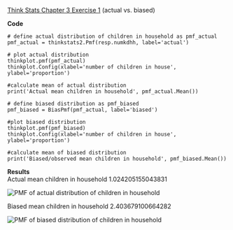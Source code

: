 [Think Stats Chapter 3 Exercise 1](http://greenteapress.com/thinkstats2/html/thinkstats2004.html#toc31) (actual vs. biased)

**Code**  
```
# define actual distribution of children in household as pmf_actual
pmf_actual = thinkstats2.Pmf(resp.numkdhh, label='actual')

# plot actual distribution
thinkplot.pmf(pmf_actual)
thinkplot.Config(xlabel='number of children in house', ylabel='proportion')

#calculate mean of actual distribution
print('Actual mean children in household', pmf_actual.Mean())

# define biased distribution as pmf_biased 
pmf_biased = BiasPmf(pmf_actual, label='biased')

#plot biased distribution
thinkplot.pmf(pmf_biased)
thinkplot.Config(xlabel='number of children in house', ylabel='proportion')

#calculate mean of biased distribution
print('Biased/observed mean children in household', pmf_biased.Mean())
```

**Results**  
Actual mean children in household 1.024205155043831

![PMF of actual distribution of children in household](https://github.com/mattsegall/dsp/blob/master/lessons/statistics/chap03_ex1_fig1.png)

Biased mean children in household 2.403679100664282

![PMF of biased distribution of children in household](https://github.com/mattsegall/dsp/blob/master/lessons/statistics/chap03_ex1_fig2.png)

